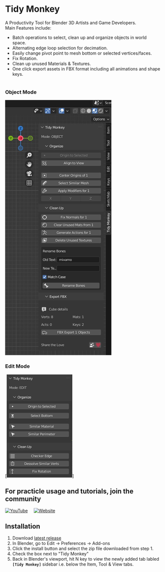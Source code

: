 # Tidy Monkey #
A Productivity Tool for Blender 3D Artists and Game Developers.<br>
Main Features include:
- Batch operations to select, clean up and organize objects in world space.
- Alternating edge loop selection for decimation.
- Easily change pivot point to mesh bottom or selected vertices/faces.
- Fix Rotation.
- Clean up unused Materials & Textures.
- One click export assets in FBX format including all animations and shape keys.<br><br>

### Object Mode
[![Object Mode](./res/Object%20Mode.jpg)](https://youtu.be/3g1JKg0-Wtc)<br>
### Edit Mode
[![Edit Mode](./res/Edit%20Mode.jpg)]
## For practicle usage and tutorials, join the community ##
[![YouTube](https://panettonegames.files.wordpress.com/2021/06/youtube.png?resize=33%2C33)](https://youtu.be/MHFUBcTz9Wo)
&nbsp; &nbsp; [![Website](https://panettonegames.files.wordpress.com/2021/06/globe.png?resize=33%2C33)](https://panettonegames.com)


## Installation ##
1. Download [latest release](../../releases)
2. In Blender, go to Edit -> Preferences -> Add-ons
3. Click the install button and select the zip file downloaded from step 1.
4. Check the box next to "Tidy Monkey"
5. Back in Blender's viewport, hit N key to view the newly added tab labled **`[Tidy Monkey]`** sidebar i.e. below the Item, Tool & View tabs.
